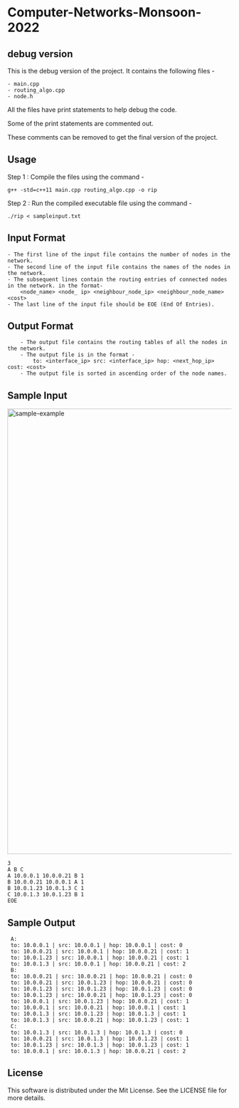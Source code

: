 # Computer-Networks-Monsoon-2022

## debug version

This is the debug version of the project. It contains the following files - 

    - main.cpp
    - routing_algo.cpp
    - node.h

All the files have print statements to help debug the code. 

Some of the print statements are commented out.

These comments can be removed to get the final version of the project.

## Usage

Step 1 : Compile the files using the command - 

    g++ -std=c++11 main.cpp routing_algo.cpp -o rip

Step 2 : Run the compiled executable file using the command - 

    ./rip < sampleinput.txt

## Input Format

    - The first line of the input file contains the number of nodes in the network.
    - The second line of the input file contains the names of the nodes in the network.
    - The subsequent lines contain the routing entries of connected nodes in the network. in the format- 
        <node_name> <node_ ip> <neighbour_node_ip> <neighbour_node_name> <cost>
    - The last line of the input file should be EOE (End Of Entries).

## Output Format
    
        - The output file contains the routing tables of all the nodes in the network.
        - The output file is in the format - 
            to: <interface_ip> src: <interface_ip> hop: <next_hop_ip> cost: <cost> 
        - The output file is sorted in ascending order of the node names.

## Sample Input 

<img src="https://i.ibb.co/sFv708K/sample-example.png" alt="sample-example" border="0"  style="width:1000px;"><br />

    3
    A B C
    A 10.0.0.1 10.0.0.21 B 1
    B 10.0.0.21 10.0.0.1 A 1
    B 10.0.1.23 10.0.1.3 C 1
    C 10.0.1.3 10.0.1.23 B 1
    EOE

## Sample Output
	 
     A:
	 to: 10.0.0.1 | src: 10.0.0.1 | hop: 10.0.0.1 | cost: 0
	 to: 10.0.0.21 | src: 10.0.0.1 | hop: 10.0.0.21 | cost: 1
	 to: 10.0.1.23 | src: 10.0.0.1 | hop: 10.0.0.21 | cost: 1
	 to: 10.0.1.3 | src: 10.0.0.1 | hop: 10.0.0.21 | cost: 2
	 B:
	 to: 10.0.0.21 | src: 10.0.0.21 | hop: 10.0.0.21 | cost: 0
	 to: 10.0.0.21 | src: 10.0.1.23 | hop: 10.0.0.21 | cost: 0
	 to: 10.0.1.23 | src: 10.0.1.23 | hop: 10.0.1.23 | cost: 0
	 to: 10.0.1.23 | src: 10.0.0.21 | hop: 10.0.1.23 | cost: 0
	 to: 10.0.0.1 | src: 10.0.1.23 | hop: 10.0.0.21 | cost: 1
	 to: 10.0.0.1 | src: 10.0.0.21 | hop: 10.0.0.1 | cost: 1
	 to: 10.0.1.3 | src: 10.0.1.23 | hop: 10.0.1.3 | cost: 1
	 to: 10.0.1.3 | src: 10.0.0.21 | hop: 10.0.1.23 | cost: 1
	 C:
	 to: 10.0.1.3 | src: 10.0.1.3 | hop: 10.0.1.3 | cost: 0
	 to: 10.0.0.21 | src: 10.0.1.3 | hop: 10.0.1.23 | cost: 1
	 to: 10.0.1.23 | src: 10.0.1.3 | hop: 10.0.1.23 | cost: 1
	 to: 10.0.0.1 | src: 10.0.1.3 | hop: 10.0.0.21 | cost: 2

## License
This software is distributed under the Mit License. See the LICENSE file for more details.